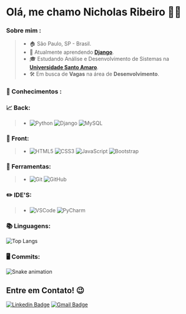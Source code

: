 # Olá, me chamo **Nicholas Ribeiro** 🧑‍💻

### Sobre mim :
> * 🏠 São Paulo, SP - Brasil.
> * 🐍 Atualmente aprendendo [**Django**](https://github.com/NicholasDRR/Django-exs/).
> * 🎓 Estudando Análise e Desenvolvimento de Sistemas na [**Universidade Santo Amaro**](https://www.unisa.br/).
> * 🛠️ Em busca de **Vagas** na área de **Desenvolvimento**.
> 
### 🧠 Conhecimentos :
### 📈 Back:
> * ![Python](https://img.shields.io/badge/-Python-181717?&logo=Python&logoColor=FFFFFF) ![Django](https://img.shields.io/badge/-Django-181717?&logo=Django&logoColor=FFFFFF) ![MySQL](https://img.shields.io/badge/-MySQL-181717?&logo=MySQL&logoColor=FFFFFF) 
### 🎨 Front:
> * ![HTML5](https://img.shields.io/badge/-HTML-181717?&logo=HTML5&logoColor=FFFFFF) ![CSS3](https://img.shields.io/badge/-CSS-181717?&logo=CSS3&logoColor=FFFFFF) ![JavaScript](https://img.shields.io/badge/-JS-181717?&logo=JavaScript&logoColor=FFFFFF) ![Bootstrap](https://img.shields.io/badge/-BS-181717?&logo=Bootstrap&logoColor=FFFFFF)
### 🔧 Ferramentas:
> * ![Git](https://img.shields.io/badge/-Git-181717?&logo=git&logoColor=FFFFFF) ![GitHub](https://img.shields.io/badge/-GitHub-181717?&logo=GitHub&logoColor=FFFFFF)
### ✏️ IDE'S:
> * ![VSCode](https://img.shields.io/badge/-VSCode-181717?&logo=Visual%20Studio%20Code&logoColor=FFFFFF) ![PyCharm](https://img.shields.io/badge/-PyCharm-181717?&logo=PyCharm&logoColor=FFFFFF)

### 📚 Linguagens: 
![Top Langs](https://github-readme-stats.vercel.app/api/top-langs/?username=NicholasDRR&layout=hide_border=true&theme=dark&show_icons=true&hide=Jupyter%20Notebook)

### 🖥️ Commits: 
![Snake animation](https://github.com/NicholasDRR/NicholasDRR/blob/output/github-contribution-grid-snake.svg)
## **Entre em Contato!** 😉

[![Linkedin Badge](https://img.shields.io/badge/-LinkedIn-blue?style=flat-square&logo=Linkedin&logoColor=white&link=https://www.linkedin.com/in/nicholas-ribeiro-py)](https://www.linkedin.com/in/nicholas-ribeiro-py)
 [![Gmail Badge](https://img.shields.io/badge/-Gmail-c14438?style=flat-square&logo=Gmail&logoColor=white&link=mailto:nicholasreis48@gmail.com)](mailto:nicholasreis48@gmail.com)



